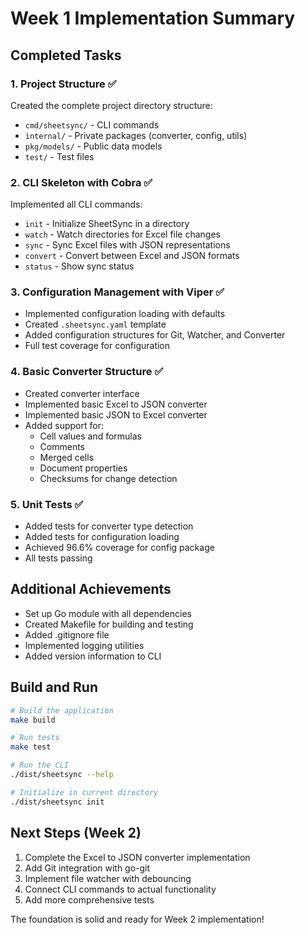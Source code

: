 # Week 1 Implementation Summary

## Completed Tasks

### 1. Project Structure ✅
Created the complete project directory structure:
- `cmd/sheetsync/` - CLI commands
- `internal/` - Private packages (converter, config, utils)
- `pkg/models/` - Public data models
- `test/` - Test files

### 2. CLI Skeleton with Cobra ✅
Implemented all CLI commands:
- `init` - Initialize SheetSync in a directory
- `watch` - Watch directories for Excel file changes
- `sync` - Sync Excel files with JSON representations
- `convert` - Convert between Excel and JSON formats
- `status` - Show sync status

### 3. Configuration Management with Viper ✅
- Implemented configuration loading with defaults
- Created `.sheetsync.yaml` template
- Added configuration structures for Git, Watcher, and Converter
- Full test coverage for configuration

### 4. Basic Converter Structure ✅
- Created converter interface
- Implemented basic Excel to JSON converter
- Implemented basic JSON to Excel converter
- Added support for:
  - Cell values and formulas
  - Comments
  - Merged cells
  - Document properties
  - Checksums for change detection

### 5. Unit Tests ✅
- Added tests for converter type detection
- Added tests for configuration loading
- Achieved 96.6% coverage for config package
- All tests passing

## Additional Achievements

- Set up Go module with all dependencies
- Created Makefile for building and testing
- Added .gitignore file
- Implemented logging utilities
- Added version information to CLI

## Build and Run

```bash
# Build the application
make build

# Run tests
make test

# Run the CLI
./dist/sheetsync --help

# Initialize in current directory
./dist/sheetsync init
```

## Next Steps (Week 2)

1. Complete the Excel to JSON converter implementation
2. Add Git integration with go-git
3. Implement file watcher with debouncing
4. Connect CLI commands to actual functionality
5. Add more comprehensive tests

The foundation is solid and ready for Week 2 implementation!